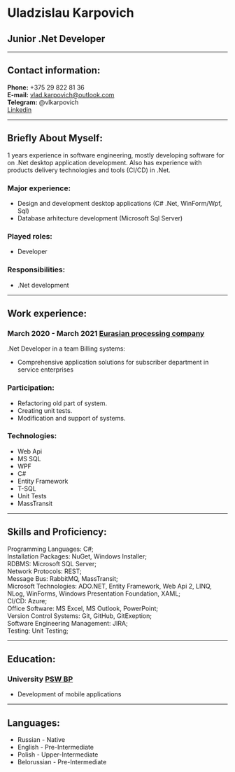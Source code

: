 # Uladzislau Karpovich
## Junior .Net Developer

---
## Contact information:
**Phone:** +375 29 822 81 36<br/>
**E-mail:** vlad.karpovich@outlook.com<br/>
**Telegram:** @vlkarpovich<br/>
[Linkedin](https://www.linkedin.com/in/uladzislau-karpovich-b3b327195)

---
## Briefly About Myself:
1 years experience in software engineering, mostly developing software for  on .Net desktop application development. Also has experience with products delivery technologies and tools (CI/CD) in .Net.
<br/>
### Major experience:
+ Design and development desktop applications (C# .Net, WinForm/Wpf, Sql)
+ Database arhitecture development (Microsoft Sql Server)

### Played roles:
+ Developer

### Responsibilities:
+ .Net development

---
## Work experience:
### March 2020 - March 2021 [**Eurasian processing company**](https://www.linkedin.com/company/epcit/)
.Net Developer in a team Billing systems:
+ Comprehensive application solutions for subscriber department in service enterprises
### Participation:
+ Refactoring old part of system.
+ Creating unit tests.
+ Modification and support of systems.
### Technologies:
+ Web Api
+ MS SQL
+ WPF
+ C#
+ Entity Framework
+ T-SQL
+ Unit Tests
+ MassTransit

---
## Skills and Proficiency:
Programming Languages: C#;<br/>
Installation Packages: NuGet, Windows Installer;<br/>
RDBMS: Microsoft SQL Server;<br/>
Network Protocols: REST;<br/>
Message Bus: RabbitMQ, MassTransit;<br/>
Microsoft Technologies: ADO.NET, Entity Framework, Web Api 2, LINQ, NLog, WinForms, Windows Presentation Foundation, XAML;<br/>
CI/CD: Azure;<br/>
Office Software: MS Excel, MS Outlook, PowerPoint;<br/>
Version Control Systems: Git, GitHub, GitExeption;<br/>
Software Engineering Management: JIRA;<br/>
Testing: Unit Testing;<br/>

---
## Education:
### University [**PSW BP**](http://www.pswbp.pl/) 
+ Development of mobile applications
---
## Languages:
+ Russian - Native
+ English - Pre-Intermediate
+ Polish - Upper-Intermediate
+ Belorussian - Pre-Intermediate
